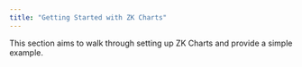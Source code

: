 ```yaml
---
title: "Getting Started with ZK Charts"
---
```


This section aims to walk through setting up ZK Charts and provide a
simple example.
